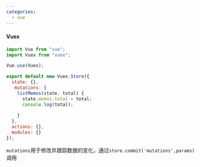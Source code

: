 ```yaml
---
categories:
  - vue
---
```

#### Vuex

```javascript
import Vue from "vue";
import Vuex from "vuex";

Vue.use(Vuex);

export default new Vuex.Store({
  state: {},
   mutations: {
    listMemos(state, total) {
      state.memos.total = total;
      console.log(total);
      
    }
  },
  actions: {},
  modules: {}
});
```

`mutations`用于修改并跟踪数据的变化，通过`store.commit('mutations',params)`调用